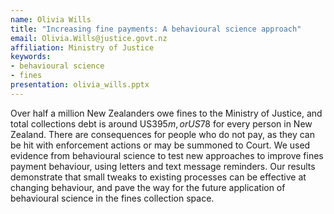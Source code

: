```yaml
---
name: Olivia Wills
title: "Increasing fine payments: A behavioural science approach"
email: Olivia.Wills@justice.govt.nz
affiliation: Ministry of Justice
keywords:
- behavioural science
- fines
presentation: olivia_wills.pptx
---
```


Over half a million New Zealanders owe fines to the Ministry of Justice, and total collections debt is around US$395m, or US$78 for every person in New Zealand. There are consequences for people who do not pay, as they can be hit with enforcement actions or may be summoned to Court. We used evidence from behavioural science to test new approaches to improve fines payment behaviour, using letters and text message reminders. Our results demonstrate that small tweaks to existing processes can be effective at changing behaviour, and pave the way for the future application of behavioural science in the fines collection space.
